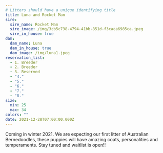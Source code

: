 ```yaml
---
# Litters should have a unique identifying title
title: Luna and Rocket Man
sire:
  sire_name: Rocket Man
  sire_image: /img/3cb5c738-4794-41bb-851d-f3caca6985ca.jpeg
  sire_in_house: true
dam:
  dam_name: Luna
  dam_in_house: true
  dam_image: /img/luna1.jpeg
reservation_list:
  - 1. Breeder
  - 2. Breeder
  - 3. Reserved
  - "4."
  - "5."
  - "6."
  - "7."
  - "8."
size:
  min: 25
  max: 34
colors: ""
date: 2021-12-28T07:00:00.000Z
---
```

Coming in winter 2021. We are expecting our first litter of Australian Bernedoodles, these puppies will have amazing coats, personalities and temperaments. Stay tuned and waitlist is open!!